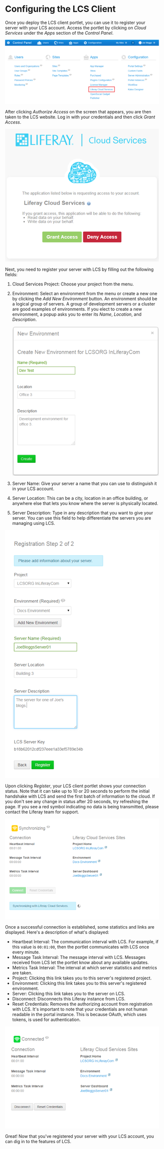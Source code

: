 # Configuring the LCS Client

Once you deploy the LCS client portlet, you can use it to register your server 
with your LCS account. Access the portlet by clicking on *Cloud Services* under 
the *Apps* section of the *Control Panel*.

![Figure 6.3: LCS appears in your Control Panel as Cloud Services, in the Apps section.](../../images/lcs-post-install-01.png)

After clicking *Authorize Access* on the screen that appears, you are then taken 
to the LCS website. Log in with your credentials and then click *Grant Access*.

![Figure 6.4: The LCS client portlet requires access to your LCS account.](../../images/lcs-auth-access.png)

Next, you need to register your server with LCS by filling out the following 
fields:

1. Cloud Services Project: Choose your project from the menu. 

2. Environment: Select an environment from the menu or create a new one by
   clicking the *Add New Environment* button. An environment should be a logical
   group of servers. A group of development servers or a cluster are good examples
   of environments. If you elect to create a new environment, a popup asks you to
   enter its *Name*, *Location*, and *Description*.
   
    ![Figure 6.5: The Add New Environment pop-up.](../../images/lcs-new-environment.png)

3. Server Name: Give your server a name that you can use to distinguish it in 
   your LCS account.

4. Server Location: This can be a city, location in an office building, or 
   anywhere else that lets you know where the server is physically located.

5. Server Description: Type in any description that you want to give your 
   server. You can use this field to help differentiate the servers you are 
   managing using LCS.

![Figure 6.6: The server registration screen.](../../images/lcs-register-server.png)

Upon clicking *Register*, your LCS client portlet shows your connection status. 
Note that it can take up to 10 or 20 seconds to perform the initial handshake 
with LCS and send the first batch of information to the cloud. If you don't see 
any change in status after 20 seconds, try refreshing the page. If you see a 
red symbol indicating no data is being transmitted, please contact the Liferay 
team for support.

![Figure 6.7: The server is connecting to LCS.](../../images/lcs-server-connecting.png)

Once a successful connection is established, some statistics and links are
displayed. Here's a description of what's displayed:

- Heartbeat Interval: The communication interval with LCS. For example, if this 
  value is `00:01:00`, then the portlet communicates with LCS once every minute.
- Message Task Interval: The message interval with LCS. Messages received from 
  LCS let the portlet know about any available updates. 
- Metrics Task Interval: The interval at which server statistics and metrics are 
  taken.
- Project: Clicking this link takes you to this server's registered project.
- Environment: Clicking this link takes you to this server's registered
  environment.
- Server: Clicking this link takes you to the server on LCS.
- Disconnect: Disconnects this Liferay instance from LCS.
- Reset Credentials: Removes the authorizing account from registration with LCS. 
  It's important to note that your credentials are not human readable in the 
  portal instance. This is because OAuth, which uses tokens, is used for 
  authentication.
 
![Figure 6.8: The server is connected to LCS.](../../images/lcs-server-connected.png)

Great! Now that you've registered your server with your LCS account, you can dig 
in to the features of LCS.
